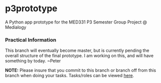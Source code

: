 # p3prototype
A Python app prototype for the MED331 P3 Semester Group Project @ Medialogy

### Practical Information
This branch will eventually become master, but is currently pending the overall structure of the final prototype. I am working on this, and will have something by today. ~Peter

**NOTE:** Please insure that you commit to this branch or branch off from this branch when doing your tasks. Tasks/roles can be viewed [here](https://github.com/med331/p3prototype/projects/1).
